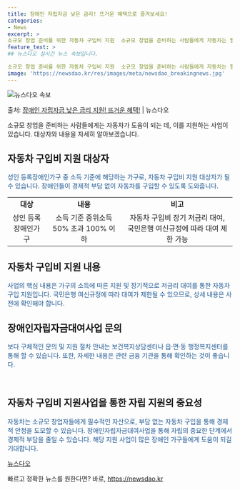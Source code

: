 ```yaml
---
title: 장애인 자립자금 낮은 금리! 뜨거운 혜택으로 즐겨보세요!
categories:
- News
excerpt: >
소규모 창업 준비를 위한 자동차 구입비 지원  소규모 창업을 준비하는 사람들에게 자동차는 필수적인 도구입니다…
feature_text: >
## 뉴스다오 실시간 뉴스 속보입니다.

소규모 창업 준비를 위한 자동차 구입비 지원  소규모 창업을 준비하는 사람들에게 자동차는 필수적인 도구입니다…
image: 'https://newsdao.kr/res/images/meta/newsdao_breakingnews.jpg'
---
```


![뉴스다오 속보](https://newsdao.kr/res/images/meta/newsdao_breakingnews.jpg)

<p>출처: <a href="https://newsdao.kr/4624" rel="dofollow">장애인 자립자금 낮은 금리 지원! 뜨거운 혜택!</a> | 뉴스다오</p>

<p data-ke-size="size16">소규모 창업을 준비하는 사람들에게는 자동차가 도움이 되는 데, 이를 지원하는 사업이 있습니다. 대상자와 내용을 자세히 알아보겠습니다.</p>

<h2 data-ke-size="size26">자동차 구입비 지원 대상자</h2>
<p><span style="color: #1a5490;">성인 등록장애인가구 중 소득 기준에 해당하는 가구로, 자동차 구입비 지원 대상자가 될 수 있습니다. 장애인들이 경제적 부담 없이 자동차를 구입할 수 있도록 도와줍니다.</span></p>

<table>
<tbody>
<tr>
<td style="text-align: center; height: 17px;"><b>대상</b></td>
<td style="text-align: center; height: 17px;"><b>내용</b></td>
<td style="text-align: center; height: 17px;"><b>비고</b></td>
</tr>
<tr>
<td style="text-align: center; height: 17px;">성인 등록장애인가구</td>
<td style="text-align: center; height: 17px;">소득 기준 중위소득 50% 초과 100% 이하</td>
<td style="text-align: center; height: 17px;">자동차 구입비 장기 저금리 대여, 국민은행 여신규정에 따라 대여 제한 가능</td>
</tr>
</tbody>
</table>

<h2 data-ke-size="size26">자동차 구입비 지원 내용</h2>
<p><span style="color: #1a5490;">사업의 핵심 내용은 가구의 소득에 따른 지원 및 장기적으로 저금리 대여를 통한 자동차 구입 지원입니다. 국민은행 여신규정에 따라 대여가 제한될 수 있으므로, 상세 내용은 사전에 확인해야 합니다.</span></p>

<h2 data-ke-size="size26">장애인자립자금대여사업 문의</h2>
<p><span style="color: #1a5490;">보다 구체적인 문의 및 지원 절차 안내는 보건복지상담센터나 읍·면·동 행정복지센터를 통해 할 수 있습니다. 또한, 자세한 내용은 관련 금융 기관을 통해 확인하는 것이 좋습니다.</span></p>

<p data-ke-size="size16">&nbsp;</p>

<h2 data-ke-size="size26">자동차 구입비 지원사업을 통한 자립 지원의 중요성</h2>
<p><span style="color: #1a5490;">자동차는 소규모 창업자들에게 필수적인 자산으로, 부담 없는 자동차 구입을 통해 경제적 안정을 도모할 수 있습니다. 장애인자립자금대여사업을 통해 자립의 중요한 단계에서 경제적 부담을 줄일 수 있습니다. 해당 지원 사업이 많은 장애인 가구들에게 도움이 되길 기대합니다.</span></p>

<p><a href="https://newsdao.kr/4624">뉴스다오</a></p>
 

빠르고 정확한 뉴스를 원한다면? 바로, <a href="https://newsdao.kr" rel="dofollow">https://newsdao.kr</a>


    
